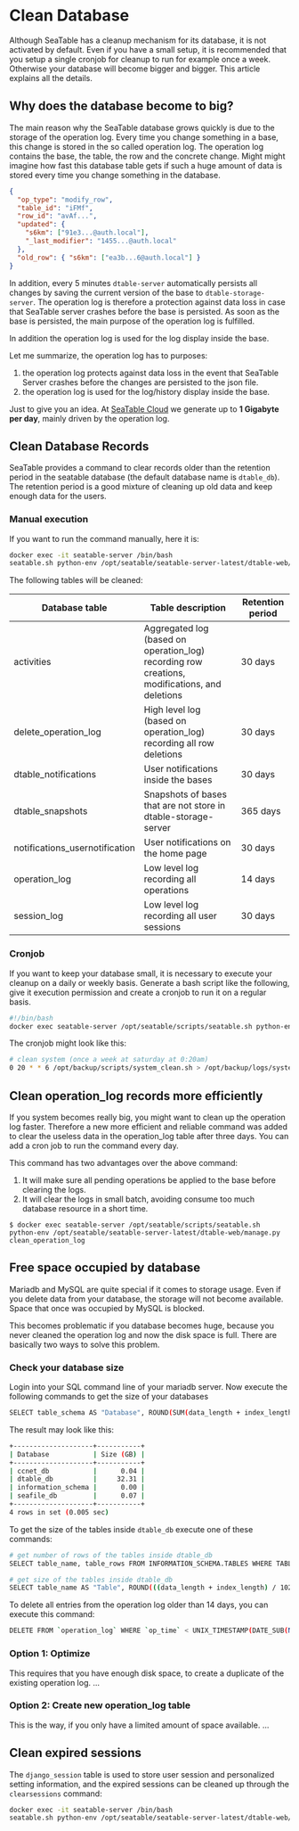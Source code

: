 # Clean Database

<!-- md:version 1.2 -->

Although SeaTable has a cleanup mechanism for its database, it is not activated by default. Even if you have a small setup, it is recommended that you setup a single cronjob for cleanup to run for example once a week. Otherwise your database will become bigger and bigger. This article explains all the details.

## Why does the database become to big?

The main reason why the SeaTable database grows quickly is due to the storage of the operation log. Every time you change something in a base, this change is stored in the so called operation log. The operation log contains the base, the table, the row and the concrete change. Might might imagine how fast this database table gets if such a huge amount of data is stored every time you change something in the database.

```json
{
  "op_type": "modify_row",
  "table_id": "iFMf",
  "row_id": "avAf...",
  "updated": {
    "s6km": ["91e3...@auth.local"],
    "_last_modifier": "1455...@auth.local"
  },
  "old_row": { "s6km": ["ea3b...6@auth.local"] }
}
```

In addition, every 5 minutes `dtable-server` automatically persists all changes by saving the current version of the base to `dtable-storage-server`. The operation log is therefore a protection against data loss in case that SeaTable server crashes before the base is persisted. As soon as the base is persisted, the main purpose of the operation log is fulfilled.

In addition the operation log is used for the log display inside the base.

Let me summarize, the operation log has to purposes:

1. the operation log protects against data loss in the event that SeaTable Server crashes before the changes are persisted to the json file.
2. the operation log is used for the log/history display inside the base.

Just to give you an idea. At [SeaTable Cloud](https://cloud.seatable.io) we generate up to **1 Gigabyte per day**, mainly driven by the operation log.

## Clean Database Records

SeaTable provides a command to clear records older than the retention period in the seatable database (the default database name is `dtable_db`). The retention period is a good mixture of cleaning up old data and keep enough data for the users.

### Manual execution

If you want to run the command manually, here it is:

```bash
docker exec -it seatable-server /bin/bash
seatable.sh python-env /opt/seatable/seatable-server-latest/dtable-web/manage.py clean_db_records
```

The following tables will be cleaned:

| Database table                 | Table description                                                                             | Retention period |
| ------------------------------ | --------------------------------------------------------------------------------------------- | ---------------- |
| activities                     | Aggregated log (based on operation_log) recording row creations, modifications, and deletions | 30 days          |
| delete_operation_log           | High level log (based on operation_log) recording all row deletions                           | 30 days          |
| dtable_notifications           | User notifications inside the bases                                                           | 30 days          |
| dtable_snapshots               | Snapshots of bases that are not store in dtable-storage-server                                | 365 days         |
| notifications_usernotification | User notifications on the home page                                                           | 30 days          |
| operation_log                  | Low level log recording all operations                                                        | 14 days          |
| session_log                    | Low level log recording all user sessions                                                     | 30 days          |

### Cronjob

If you want to keep your database small, it is necessary to execute your cleanup on a daily or weekly basis. Generate a bash script like the following, give it execution permission and create a cronjob to run it on a regular basis.

```bash
#!/bin/bash
docker exec seatable-server /opt/seatable/scripts/seatable.sh python-env /opt/seatable/seatable-server-latest/dtable-web/manage.py clean_db_records
```

The cronjob might look like this:

```bash
# clean system (once a week at saturday at 0:20am)
0 20 * * 6 /opt/backup/scripts/system_clean.sh > /opt/backup/logs/system_clean.log
```

## Clean operation_log records more efficiently

<!-- md:version 4.1 -->

If you system becomes really big, you might want to clean up the operation log faster. Therefore a new more efficient and reliable command was added to clear the useless data in the operation_log table after three days. You can add a cron job to run the command every day.

This command has two advantages over the above command:

1. It will make sure all pending operations be applied to the base before clearing the logs.
2. It will clear the logs in small batch, avoiding consume too much database resource in a short time.

```
$ docker exec seatable-server /opt/seatable/scripts/seatable.sh python-env /opt/seatable/seatable-server-latest/dtable-web/manage.py clean_operation_log
```

## Free space occupied by database

Mariadb and MySQL are quite special if it comes to storage usage. Even if you delete data from your database, the storage will not become available. Space that once was occupied by MySQL is blocked.

This becomes problematic if you database becomes huge, because you never cleaned the operation log and now the disk space is full. There are basically two ways to solve this problem.

### Check your database size

Login into your SQL command line of your mariadb server. Now execute the following commands to get the size of your databases

```bash
SELECT table_schema AS "Database", ROUND(SUM(data_length + index_length) / 1024 / 1024 / 1024, 2) AS "Size (GB)" FROM information_schema.TABLES GROUP BY table_schema;
```

The result may look like this:

```bash
+--------------------+-----------+
| Database           | Size (GB) |
+--------------------+-----------+
| ccnet_db           |      0.04 |
| dtable_db          |     32.31 |
| information_schema |      0.00 |
| seafile_db         |      0.07 |
+--------------------+-----------+
4 rows in set (0.005 sec)
```

To get the size of the tables inside `dtable_db` execute one of these commands:

```bash
# get number of rows of the tables inside dtable_db
SELECT table_name, table_rows FROM INFORMATION_SCHEMA.TABLES WHERE TABLE_SCHEMA = 'dtable_db';

# get size of the tables inside dtable_db
SELECT table_name AS "Table", ROUND(((data_length + index_length) / 1024 / 1024), 2) AS "Size (MB)" FROM information_schema.TABLES WHERE table_schema = "dtable_db";
```

To delete all entries from the operation log older than 14 days, you can execute this command:

```bash
DELETE FROM `operation_log` WHERE `op_time` < UNIX_TIMESTAMP(DATE_SUB(NOW(), INTERVAL 14 DAY))*1000
```

### Option 1: Optimize

This requires that you have enough disk space, to create a duplicate of the existing operation log.
...

### Option 2: Create new operation_log table

This is the way, if you only have a limited amount of space available.
...


## Clean expired sessions

The `django_session` table is used to store user session and personalized setting information, and the expired sessions can be cleaned up through the `clearsessions` command:

```bash
docker exec -it seatable-server /bin/bash
seatable.sh python-env /opt/seatable/seatable-server-latest/dtable-web/manage.py clearsessions
```